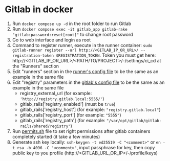# Gitlab in docker
1. Run `docker compose up -d` in the root folder to run Gitlab
2. Run `docker compose exec -it gitlab_app gitlab-rake "gitlab:password:reset[root]"` to change root password
3. Go to web interface and login as root
4. Command to register runner, execute in the runner container: `sudo gitlab-runner register --url http://<GITLAB_IP_OR_URL>/ --registration-token $REGISTRATION_TOKEN`. Token you must get here: http://<GITLAB_IP_OR_URL>/<PATH/TO/PROJECT>/-/settings/ci_cd at the "Runners" section
5. Edit "runners" section in the [runner's config file](runner/srv/gitlab-runner/config/config.toml) to be the same as an example in the same file
6. Edit "registry" parameters in the [gitlab's config file](export/containers/gitlab-config/gitlab.rb) to be the same as an example in the same file
    * registry_external_url (for example: `'http://registry.gitlab.local:5555/'`)
    * gitlab_rails['registry_enabled'] (must be `true`)
    * gitlab_rails['registry_host'] (for example: `"registry.gitlab.local"`)
    * gitlab_rails['registry_port'] (for example: `"5555"`)
    * gitlab_rails['registry_path'] (for example: `"/var/opt/gitlab/gitlab-rails/shared/registry"`)
7. Run [permits.sh](permits.sh) file to set right permissions after gitlab containers completely started (it take a few minutes)
8. Generate ssh key locally: `ssh-keygen -t ed25519 -C "<comment>"` or `en -t rsa -b 4096 -C "<comment>"`, input passphrase for key, then copy public key to you profile (http://<GITLAB_URL_OR_IP>/-/profile/keys)
